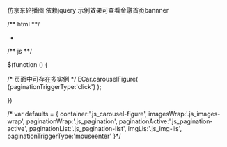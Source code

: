 仿京东轮播图  依赖jquery  示例效果可查看金融首页bannner


<link rel="stylesheet" href="carousel-figure.css">
<script src='ECar.carouseFigure.js'></script>

/** html **/

<div class="carousel-figure js_carousel-figure">
    <div class="images-wrap js_images-wrap">
        <ul>
            <li class='img-lis js_img-lis'>
                <a href="javascript:void(0)" data-href='www.baidu.com'>
                    <img src="./finance/5.jpg" alt=""/>
                </a>
            </li>
        </ul>
    </div>
    <div class="pagination js_pagination">
        <ol class='pagination-list js_pagination-list'></ol>
        <span class="pagination-active js_pagination-active"></span>
    </div>
</div>


/** js **/

$(function () {

   /* 页面中可存在多实例 */
   ECar.carouselFigure( {paginationTriggerType:'click'} );

})

/* var defaults = {
            container:'.js_carousel-figure',
            imagesWrap:'.js_images-wrap',
            paginationWrap:'.js_pagination',
            paginationActive:'.js_pagination-active',
            paginationList:'.js_pagination-list',
            imgLis:'.js_img-lis',
            paginationTriggerType:'mouseenter'
        }*/